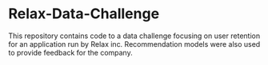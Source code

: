 # Relax-Data-Challenge

This repository contains code to a data challenge focusing on user retention for an application run by Relax inc. Recommendation models were also used to provide feedback for the company.

